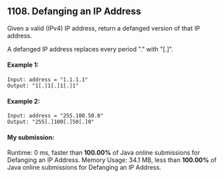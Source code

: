 ## 1108. Defanging an IP Address
Given a valid (IPv4) IP address, return a defanged version of that IP address.

A defanged IP address replaces every period "." with "[.]".

#### Example 1:

```
Input: address = "1.1.1.1"
Output: "1[.]1[.]1[.]1"
```

#### Example 2:

```
Input: address = "255.100.50.0"
Output: "255[.]100[.]50[.]0"
```

#### My submission:
Runtime: 0 ms, faster than **100.00%** of Java online submissions for Defanging an IP Address.
Memory Usage: 34.1 MB, less than **100.00%** of Java online submissions for Defanging an IP Address.


